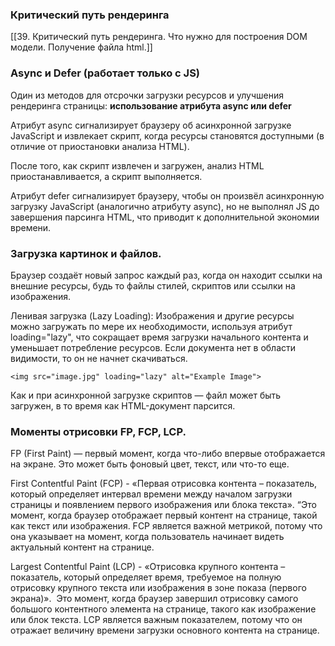 ### Критический путь рендеринга
[[39. Критический путь рендеринга. Что нужно для построения DOM модели. Получение файла html.]]

### Async и Defer (работает только с JS)
Один из методов для отсрочки загрузки ресурсов и улучшения рендеринга страницы: **использование атрибута async или defer**

Атрибут async сигнализирует браузеру об асинхронной загрузке JavaScript и извлекает скрипт, когда ресурсы становятся доступными (в отличие от приостановки анализа HTML).

После того, как скрипт извлечен и загружен, анализ HTML приостанавливается, а скрипт выполняется.

Атрибут defer сигнализирует браузеру, чтобы он произвёл асинхронную загрузку JavaScript (аналогично атрибуту async), но не выполнял JS до завершения парсинга HTML, что приводит к дополнительной экономии времени.

### Загрузка картинок и файлов.
Браузер создаёт новый запрос каждый раз, когда он находит ссылки на внешние ресурсы, будь то файлы стилей, скриптов или ссылки на изображения.

Ленивая загрузка (Lazy Loading): Изображения и другие ресурсы можно загружать по мере их необходимости, используя атрибут loading="lazy", что сокращает время загрузки начального контента и уменьшает потребление ресурсов. Если документа нет в области видимости, то он не начнет скачиваться.

`<img src="image.jpg" loading="lazy" alt="Example Image">`

Как и при асинхронной загрузке скриптов — файл может быть загружен, в то время как HTML-документ парсится.
### Моменты отрисовки FP, FCP, LCP.
FP (First Paint) — первый момент, когда что-либо впервые отображается на экране. Это может быть фоновый цвет, текст, или что-то еще.

First Contentful Paint (FCP) - «Первая отрисовка контента – показатель, который определяет интервал времени между началом загрузки страницы и появлением первого изображения или блока текста». “Это момент, когда браузер отображает первый контент на странице, такой как текст или изображения. FCP является важной метрикой, потому что она указывает на момент, когда пользователь начинает видеть актуальный контент на странице.

Largest Contentful Paint (LCP) - «Отрисовка крупного контента – показатель, который определяет время, требуемое на полную отрисовку крупного текста или изображения в зоне показа (первого экрана)».  Это момент, когда браузер завершил отрисовку самого большого контентного элемента на странице, такого как изображение или блок текста. LCP является важным показателем, потому что он отражает величину времени загрузки основного контента на странице.